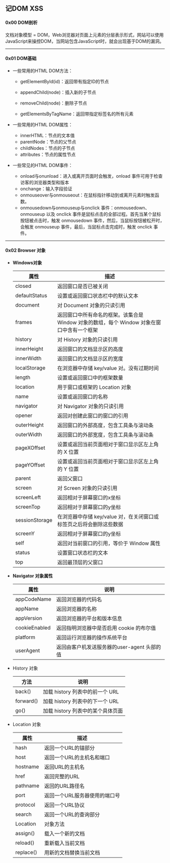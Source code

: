## 记DOM XSS

#### 0x00 DOM剖析

文档对象模型 = DOM，Web浏览器对页面上元素的分层表示形式，网站可以使用JavaScript来操控DOM，当网站包含JavaScript时，就会出现基于DOM的漏洞。

------

#### 0x01 DOM基础

- 一些常用的HTML DOM方法：

  - getElementByld(id)：返回带有指定ID的节点

  - appendChild(node)：插入新的子节点

  - removeChild(node)：删除子节点
  - getElementsByTagName：返回带指定标签名的所有元素

- 一些常用的HTML DOM属性：

  - innerHTML：节点的文本值
  - parentNode：节点的父节点
  - childNodes：节点的子节点
  - attributes：节点的属性节点

- 一些常见的HTML DOM事件：

  - onload与onunload：进入或离开页面时会触发，onload 事件可用于检查访客的浏览器类型和版本
  - onchange：输入字段验证
  - onmouseover与onmouseout：在鼠标指针移动到或离开元素时触发函数。
  - onmousedown与onmouseup与onclick 事件：onmousedown、onmouseup 以及 onclick 事件是鼠标点击的全部过程。首先当某个鼠标按钮被点击时，触发 onmousedown 事件，然后，当鼠标按钮被松开时，会触发 onmouseup 事件，最后，当鼠标点击完成时，触发 onclick 事件。

------

#### 0x02 Browser 对象

- **Windows对象**

  | 属性           | 描述                                                         |
  | -------------- | ------------------------------------------------------------ |
  | closed         | 返回窗口是否已被关闭                                         |
  | defaultStatus  | 设置或返回窗口状态栏中的默认文本                             |
  | document       | 对 Document 对象的只读引用                                   |
  | frames         | 返回窗口中所有命名的框架。该集合是 Window 对象的数组，每个 Window 对象在窗口中含有一个框架 |
  | history        | 对 History 对象的只读引用                                    |
  | innerHeight    | 返回窗口的文档显示区的高度                                   |
  | innerWidth     | 返回窗口的文档显示区的宽度                                   |
  | localStorage   | 在浏览器中存储 key/value 对。没有过期时间                    |
  | length         | 设置或返回窗口中的框架数量                                   |
  | location       | 用于窗口或框架的 Location 对象                               |
  | name           | 设置或返回窗口的名称                                         |
  | navigator      | 对 Navigator 对象的只读引用                                  |
  | opener         | 返回对创建此窗口的窗口的引用                                 |
  | outerHeight    | 返回窗口的外部高度，包含工具条与滚动条                       |
  | outerWidth     | 返回窗口的外部宽度，包含工具条与滚动条                       |
  | pageXOffset    | 设置或返回当前页面相对于窗口显示区左上角的 X 位置            |
  | pageYOffset    | 设置或返回当前页面相对于窗口显示区左上角的 Y 位置            |
  | parent         | 返回父窗口                                                   |
  | screen         | 对 Screen 对象的只读引用                                     |
  | screenLeft     | 返回相对于屏幕窗口的x坐标                                    |
  | screenTop      | 返回相对于屏幕窗口的y坐标                                    |
  | sessionStorage | 在浏览器中存储 key/value 对，在关闭窗口或标签页之后将会删除这些数据 |
  | screenY        | 返回相对于屏幕窗口的y坐标                                    |
  | self           | 返回对当前窗口的引用，等价于 Window 属性                     |
  | status         | 设置窗口状态栏的文本                                         |
  | top            | 返回最顶层的父窗口                                           |
  
- **Navigator 对象属性**

  | 属性          | 说明                                        |
  | ------------- | ------------------------------------------- |
  | appCodeName   | 返回浏览器的代码名                          |
  | appName       | 返回浏览器的名称                            |
  | appVersion    | 返回浏览器的平台和版本信息                  |
  | cookieEnabled | 返回指明浏览器中是否启用 cookie 的布尔值    |
  | platform      | 返回运行浏览器的操作系统平台                |
  | userAgent     | 返回由客户机发送服务器的user-agent 头部的值 |

- History 对象

  | 方法      | 说明                              |
  | --------- | --------------------------------- |
  | back()    | 加载 history 列表中的前一个 URL   |
  | forward() | 加载 history 列表中的下一个 URL   |
  | go()      | 加载 history 列表中的某个具体页面 |

- Location 对象

  | 属性      | 描述                          |
  | --------- | ----------------------------- |
  | hash      | 返回一个URL的锚部分           |
  | host      | 返回一个URL的主机名和端口     |
  | hostname  | 返回URL的主机名               |
  | href      | 返回完整的URL                 |
  | pathname  | 返回的URL路径名               |
  | port      | 返回一个URL服务器使用的端口号 |
  | protocol  | 返回一个URL协议               |
  | search    | 返回一个URL的查询部分         |
  | Location  | 对象方法                      |
  | assign()  | 载入一个新的文档              |
  | reload()  | 重新载入当前文档              |
  | replace() | 用新的文档替换当前文档        |

  